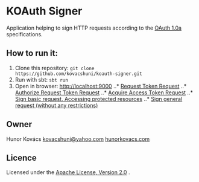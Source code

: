 # KOAuth Signer

Application helping to sign HTTP requests according to the [OAuth 1.0a](http://oauth.net/core/1.0a/)
specifications.

## How to run it:

1. Clone this repository: `git clone https://github.com/kovacshuni/koauth-signer.git`
2. Run with sbt: `sbt run`
3. Open in browser: [http://localhost:9000](http://localhost:9000)
..* [Request Token Request](http://localhost:9000/request-token)
..* [Authorize Request Token Request](http://localhost:9000/authorize)
..* [Acquire Access Token Request](http://localhost:9000/access-token)
..* [Sign basic request. Accessing protected resources](http://localhost:9000/oauthenticate)
..* [Sign general request (without any restrictions)](http://localhost:9000/general)

## Owner

Hunor Kovács
kovacshuni@yahoo.com
[hunorkovacs.com](http://www.hunorkovacs.com)

## Licence

Licensed under the [Apache License, Version 2.0](http://www.apache.org/licenses/LICENSE-2.0) .
